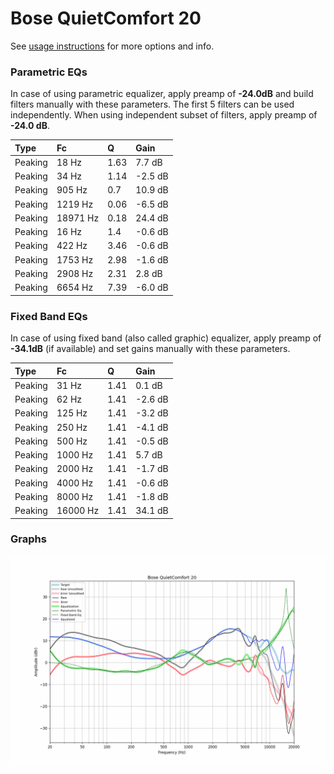 # Bose QuietComfort 20
See [usage instructions](https://github.com/jaakkopasanen/AutoEq#usage) for more options and info.

### Parametric EQs
In case of using parametric equalizer, apply preamp of **-24.0dB** and build filters manually
with these parameters. The first 5 filters can be used independently.
When using independent subset of filters, apply preamp of **-24.0 dB**.

| Type    | Fc       |    Q | Gain    |
|:--------|:---------|:-----|:--------|
| Peaking | 18 Hz    | 1.63 | 7.7 dB  |
| Peaking | 34 Hz    | 1.14 | -2.5 dB |
| Peaking | 905 Hz   | 0.7  | 10.9 dB |
| Peaking | 1219 Hz  | 0.06 | -6.5 dB |
| Peaking | 18971 Hz | 0.18 | 24.4 dB |
| Peaking | 16 Hz    | 1.4  | -0.6 dB |
| Peaking | 422 Hz   | 3.46 | -0.6 dB |
| Peaking | 1753 Hz  | 2.98 | -1.6 dB |
| Peaking | 2908 Hz  | 2.31 | 2.8 dB  |
| Peaking | 6654 Hz  | 7.39 | -6.0 dB |

### Fixed Band EQs
In case of using fixed band (also called graphic) equalizer, apply preamp of **-34.1dB**
(if available) and set gains manually with these parameters.

| Type    | Fc       |    Q | Gain    |
|:--------|:---------|:-----|:--------|
| Peaking | 31 Hz    | 1.41 | 0.1 dB  |
| Peaking | 62 Hz    | 1.41 | -2.6 dB |
| Peaking | 125 Hz   | 1.41 | -3.2 dB |
| Peaking | 250 Hz   | 1.41 | -4.1 dB |
| Peaking | 500 Hz   | 1.41 | -0.5 dB |
| Peaking | 1000 Hz  | 1.41 | 5.7 dB  |
| Peaking | 2000 Hz  | 1.41 | -1.7 dB |
| Peaking | 4000 Hz  | 1.41 | -0.6 dB |
| Peaking | 8000 Hz  | 1.41 | -1.8 dB |
| Peaking | 16000 Hz | 1.41 | 34.1 dB |

### Graphs
![](./Bose%20QuietComfort%2020.png)